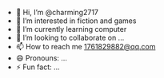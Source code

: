 - 👋 Hi, I’m @charming2717
- 👀 I’m interested in fiction and games
- 🌱 I’m currently learning computer
- 💞️ I’m looking to collaborate on ...
- 📫 How to reach me 1761829882@qq.com
- 😄 Pronouns: ...
- ⚡ Fun fact: ...

<!---
charming2717/charming2717 is a ✨ special ✨ repository because its `README.md` (this file) appears on your GitHub profile.
You can click the Preview link to take a look at your changes.
--->
